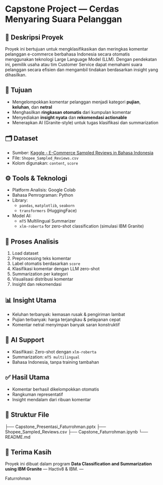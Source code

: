 
# Capstone Project — Cerdas Menyaring Suara Pelanggan

## 🧠 Deskripsi Proyek
Proyek ini bertujuan untuk mengklasifikasikan dan meringkas komentar pelanggan e-commerce berbahasa Indonesia secara otomatis menggunakan teknologi Large Language Model (LLM). Dengan pendekatan ini, pemilik usaha atau tim Customer Service dapat memahami suara pelanggan secara efisien dan mengambil tindakan berdasarkan insight yang dihasilkan.

## 🎯 Tujuan
- Mengelompokkan komentar pelanggan menjadi kategori **pujian**, **keluhan**, dan **netral**
- Menghasilkan **ringkasan otomatis** dari kumpulan komentar
- Menyediakan **insight nyata** dan **rekomendasi actionable**
- Menerapkan AI (Granite-style) untuk tugas klasifikasi dan summarization

## 🗂️ Dataset
- Sumber: [Kaggle - E-Commerce Sampled Reviews in Bahasa Indonesia](https://www.kaggle.com/datasets/satyaahb/e-commerce-sampled-reviews-in-bahasa-indonesia)
- File: `Shopee_Sampled_Reviews.csv`
- Kolom digunakan: `content`, `score`

## ⚙️ Tools & Teknologi
- Platform Analisis: Google Colab
- Bahasa Pemrograman: Python
- Library:
  - `pandas`, `matplotlib`, `seaborn`
  - `transformers` (HuggingFace)
- Model AI:
  - `mT5` Multilingual Summarizer
  - `xlm-roberta` for zero-shot classification (simulasi IBM Granite)

## 🧪 Proses Analisis
1. Load dataset
2. Preprocessing teks komentar
3. Label otomatis berdasarkan `score`
4. Klasifikasi komentar dengan LLM zero-shot
5. Summarization per kategori
6. Visualisasi distribusi komentar
7. Insight dan rekomendasi

## 📊 Insight Utama
- Keluhan terbanyak: kemasan rusak & pengiriman lambat
- Pujian terbanyak: harga terjangkau & pelayanan cepat
- Komentar netral menyimpan banyak saran konstruktif

## 🧩 AI Support
- Klasifikasi: Zero-shot dengan `xlm-roberta`
- Summarization: `mT5 multilingual`
- Bahasa Indonesia, tanpa training tambahan

## ✅ Hasil Utama
- Komentar berhasil dikelompokkan otomatis
- Rangkuman representatif
- Insight mendalam dari ribuan komentar

## 📁 Struktur File
├── Capstone_Presentasi_Faturrohman.pptx
├── Shopee_Sampled_Reviews.csv
├── Capstone_Faturrohman.ipynb
└── README.md

## 🙏 Terima Kasih
Proyek ini dibuat dalam program **Data Classification and Summarization using IBM Granite** — Hactiv8 & IBM.
—

Faturrohman
